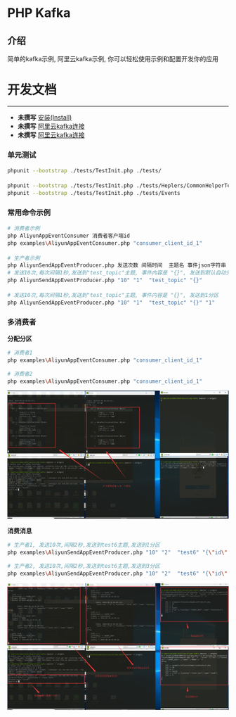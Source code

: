PHP Kafka
=====

介绍
----

简单的kafka示例, 阿里云kafka示例, 你可以轻松使用示例和配置开发你的应用

开发文档
=====

----
* **未撰写** [安装(Install)](docs/md/1.0-INSTALL.md)
* **未撰写** [阿里云kafka连接](docs/md/2.0-INSTALL.md)
* **未撰写** [阿里云kafka连接](docs/md/2.0-INSTALL.md)


### 单元测试
```sh
phpunit --bootstrap ./tests/TestInit.php ./tests/

phpunit --bootstrap ./tests/TestInit.php ./tests/Heplers/CommonHelperTest.php
phpunit --bootstrap ./tests/TestInit.php ./tests/Events
```

### 常用命令示例

```sh
# 消费者示例
php AliyunAppEventConsumer 消费者客户端id
php examples\AliyunAppEventConsumer.php "consumer_client_id_1"

# 生产者示例
php AliyunSendAppEventProducer.php 发送次数 间隔时间  主题名 事件json字符串 分区[默认自动分区]
# 发送10次,每次间隔1秒,发送到"test_topic"主题, 事件内容是 "{}", 发送到默认自动分区
php AliyunSendAppEventProducer.php "10" "1"  "test_topic" "{}"

# 发送10次,每次间隔1秒,发送到"test_topic"主题, 事件内容是 "{}", 发送到1分区
php AliyunSendAppEventProducer.php "10" "1"  "test_topic" "{}" "1"

```

### 多消费者

**分配分区**

```sh
# 消费者1
php examples\AliyunAppEventConsumer.php "consumer_client_id_1"
```

```sh
# 消费者2
php examples\AliyunAppEventConsumer.php "consumer_client_id_1"
```

![分配分区](docs/images/assign-partition.png)

**消费消息**

```sh
# 生产者1, 发送10次,间隔2秒,发送到test6主题,发送到1分区
php examples\AliyunSendAppEventProducer.php "10" "2"  "test6" "{\"id\":1,\"eventKey\":\"EVENT_INIT\",\"name\":\"1111111111\"}" "1"
```

```sh
# 生产者2, 发送10次,间隔2秒,发送到test6主题,发送到3分区
php examples\AliyunSendAppEventProducer.php "10" "2"  "test6" "{\"id\":3,\"eventKey\":\"EVENT_INIT\",\"name\":\"8888\"}" "3"
```

![消费消息](docs/images/multi-consumer.png)